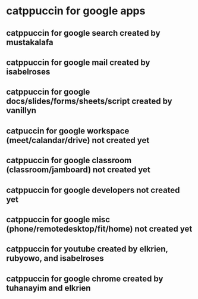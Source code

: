 # catppuccin for google apps
## catppuccin for google search created by mustakalafa
## catppuccin for google mail created by isabelroses
## catppuccin for google docs/slides/forms/sheets/script created by vanillyn
## catpuccin for google workspace (meet/calandar/drive) not created yet
## catppuccin for google classroom (classroom/jamboard) not created yet
## catppuccin for google developers not created yet
## catppuccin for google misc (phone/remotedesktop/fit/home) not created yet
## catppuccin for youtube created by elkrien, rubyowo, and isabelroses
## catppuccin for google chrome created by tuhanayim and elkrien
